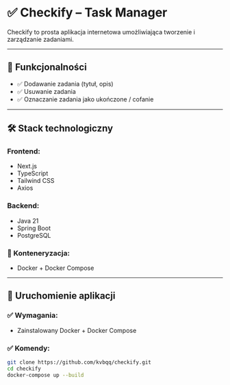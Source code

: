 # ✅ Checkify – Task Manager

Checkify to prosta aplikacja internetowa umożliwiająca tworzenie i zarządzanie zadaniami.

---

## 📌 Funkcjonalności

- ✅ Dodawanie zadania (tytuł, opis)
- ✅ Usuwanie zadania
- ✅ Oznaczanie zadania jako ukończone / cofanie

---

## 🛠️ Stack technologiczny

### Frontend:

- Next.js
- TypeScript
- Tailwind CSS
- Axios

### Backend:

- Java 21
- Spring Boot
- PostgreSQL

### 🐳 Konteneryzacja:

- Docker + Docker Compose

---

## 🧰 Uruchomienie aplikacji

### ✅ Wymagania:

- Zainstalowany Docker + Docker Compose

### ✅ Komendy:

```bash
git clone https://github.com/kvbqq/checkify.git
cd checkify
docker-compose up --build
```
